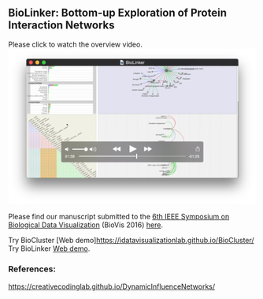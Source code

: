 ## BioLinker: Bottom-up Exploration of Protein Interaction Networks
Please click to watch the overview video.
[![ScreenShot](https://github.com/CreativeCodingLab/BioLinker/blob/master/figures/TeaserVideo.png)](http://www2.cs.uic.edu/~tdang/BioLinker/BioLinker.mp4)

Please find our manuscript submitted to the [6th IEEE Symposium on Biological Data Visualization](http://biovis.net/2016/index.html) (BioVis 2016) [here](https://github.com/CreativeCodingLab/BioLinker/blob/master/figures/Dang2016BioLinker.pdf).

Try BioCluster [Web demo]https://idatavisualizationlab.github.io/BioCluster/
Try BioLinker [Web demo](http://www2.cs.uic.edu/~tdang/BioLinker/).

### References:
https://creativecodinglab.github.io/DynamicInfluenceNetworks/

